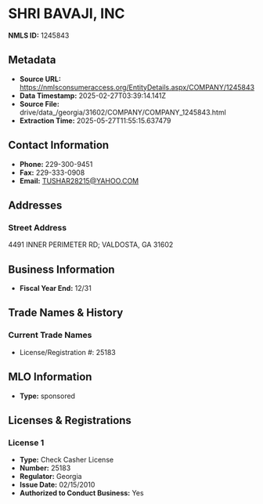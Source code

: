 # SHRI BAVAJI, INC

**NMLS ID:** 1245843

## Metadata
- **Source URL:** https://nmlsconsumeraccess.org/EntityDetails.aspx/COMPANY/1245843
- **Data Timestamp:** 2025-02-27T03:39:14.141Z
- **Source File:** drive/data_/georgia/31602/COMPANY/COMPANY_1245843.html
- **Extraction Time:** 2025-05-27T11:55:15.637479

## Contact Information
- **Phone:** 229-300-9451
- **Fax:** 229-333-0908
- **Email:** TUSHAR28215@YAHOO.COM

## Addresses
### Street Address
4491 INNER PERIMETER RD; VALDOSTA, GA 31602

## Business Information
- **Fiscal Year End:** 12/31

## Trade Names & History
### Current Trade Names
- License/Registration #: 25183

## MLO Information
- **Type:** sponsored

## Licenses & Registrations

### License 1
- **Type:** Check Casher License
- **Number:** 25183
- **Regulator:** Georgia
- **Issue Date:** 02/15/2010
- **Authorized to Conduct Business:** Yes

